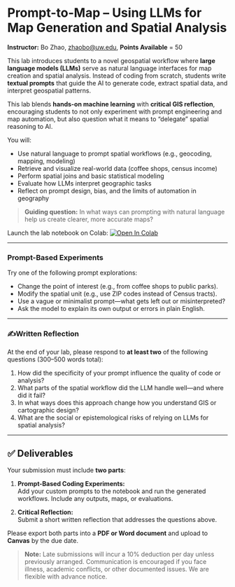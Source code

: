 # Prompt-to-Map – Using LLMs for Map Generation and Spatial Analysis

**Instructor:** Bo Zhao, [zhaobo@uw.edu](mailto:zhaobo@uw.edu), **Points Available** = 50

This lab introduces students to a novel geospatial workflow where **large language models (LLMs)** serve as natural language interfaces for map creation and spatial analysis. Instead of coding from scratch, students write **textual prompts** that guide the AI to generate code, extract spatial data, and interpret geospatial patterns.  

This lab blends **hands-on machine learning** with **critical GIS reflection**, encouraging students to not only experiment with prompt engineering and map automation, but also question what it means to “delegate” spatial reasoning to AI.

You will:

* Use natural language to prompt spatial workflows (e.g., geocoding, mapping, modeling)
* Retrieve and visualize real-world data (coffee shops, census income)
* Perform spatial joins and basic statistical modeling
* Evaluate how LLMs interpret geographic tasks
* Reflect on prompt design, bias, and the limits of automation in geography

> **Guiding question:** In what ways can prompting with natural language help us create clearer, more accurate maps?

Launch the lab notebook on Colab: [![Open In Colab](https://colab.research.google.com/assets/colab-badge.svg)](https://colab.research.google.com/drive/1UT5quBP02HyDvj89FCJ0AjibEM1deSxT#scrollTo=LlvzfSYFvo8-)

---

### Prompt-Based Experiments

Try one of the following prompt explorations:

* Change the point of interest (e.g., from coffee shops to public parks).
* Modify the spatial unit (e.g., use ZIP codes instead of Census tracts).
* Use a vague or minimalist prompt—what gets left out or misinterpreted?
* Ask the model to explain its own output or errors in plain English.

---

### ✍Written Reflection

At the end of your lab, please respond to **at least two** of the following questions (300–500 words total):

1. How did the specificity of your prompt influence the quality of code or analysis?
2. What parts of the spatial workflow did the LLM handle well—and where did it fail?
3. In what ways does this approach change how you understand GIS or cartographic design?
4. What are the social or epistemological risks of relying on LLMs for spatial analysis?

---

## ✅ Deliverables

Your submission must include **two parts**:

1. **Prompt-Based Coding Experiments:**  
   Add your custom prompts to the notebook and run the generated workflows. Include any outputs, maps, or evaluations.

2. **Critical Reflection:**  
   Submit a short written reflection that addresses the questions above.

Please export both parts into a **PDF or Word document** and upload to **Canvas** by the due date.

> **Note:** Late submissions will incur a 10% deduction per day unless previously arranged. Communication is encouraged if you face illness, academic conflicts, or other documented issues. We are flexible with advance notice.
